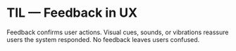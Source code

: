 # TIL — Feedback in UX

Feedback confirms user actions.
Visual cues, sounds, or vibrations reassure users the system responded.
No feedback leaves users confused.
